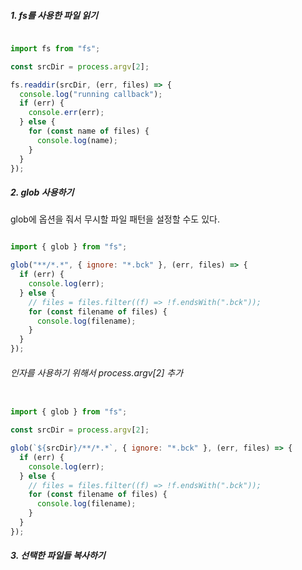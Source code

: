 
##### 1. fs를 사용한 파일 읽기

```ts

import fs from "fs";

const srcDir = process.argv[2];

fs.readdir(srcDir, (err, files) => {
  console.log("running callback");
  if (err) {
    console.err(err);
  } else {
    for (const name of files) {
      console.log(name);
    }
  }
});

```
##### 2. glob 사용하기

glob에 옵션을 줘서 무시할 파일 패턴을 설정할 수도 있다.
```js

import { glob } from "fs";

glob("**/*.*", { ignore: "*.bck" }, (err, files) => {
  if (err) {
    console.log(err);
  } else {
    // files = files.filter((f) => !f.endsWith(".bck"));
    for (const filename of files) {
      console.log(filename);
    }
  }
});

```

###### 인자를 사용하기 위해서 process.argv[2] 추가

```js

import { glob } from "fs";

const srcDir = process.argv[2];

glob(`${srcDir}/**/*.*`, { ignore: "*.bck" }, (err, files) => {
  if (err) {
    console.log(err);
  } else {
    // files = files.filter((f) => !f.endsWith(".bck"));
    for (const filename of files) {
      console.log(filename);
    }
  }
});

```

##### 3. 선택한 파일들 복사하기

```js


```
